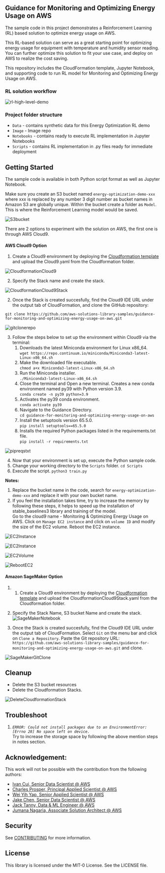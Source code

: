 ## Guidance for Monitoring and Optimizing Energy Usage on AWS

The sample code in this project demonstrates a Reinforcement Learning (RL) based solution to optimize energy usage on AWS. 

This RL-based solution can serve as a great starting point for optimizing energy usage for equipment with temperature and humidity sensor reading. You can further optimize this solution to fit your use case, and deploy on AWS to realize the cost saving.

This repository includes the CloudFormation template, Jupyter Notebook, and supporting code to run RL model for Monitoring and Optimizing Energy Usage on AWS.

### RL solution workflow
![rl-high-level-demo](Image/rl-demo.png)

### Project folder structure
- `Data` - contains synthetic data for this Energy Optimization RL demo
- `Image` - Image repo 
- `Notebooks` - contains ready to execute RL implementation in Jupyter Notebooks
- `Scripts` - contains RL implementation in .py files ready for immediate deployment

## Getting Started

The sample code is available in both Python script format as well as Jupyter Notebook.

Make sure you create an S3 bucket named `energy-optimization-demo-xxx` where xxx is replaced by any number 3 digit number as bucket names in Amazon S3 are globally unique. Within the bucket create a folder as `Model`. This is where the Reinforcement Learning model would be saved.

![S3bucket](Image/S3bucket.png)

There are 2 options to experiment with the solution on AWS, the first one is through AWS Cloud9.

#### AWS Cloud9 Option
1.	Create a Cloud9 environment by deploying the [Cloudformation template](https://eu-west-1.console.aws.amazon.com/cloudformation/home?region=eu-west-1#/stacks/create) and upload the Cloud9.yaml from the Cloudformation folder.

![CloudformationCloud9](Image/CloudformationCloud9.png)

2. Specify the Stack name and create the stack.

![CloudformationCloud9Stack](Image/CloudformationCloud9Stack.png)

2.	Once the Stack is created succesfully, find the Cloud9 IDE URL under the output tab of CloudFormation, and clone the GitHub repository: 

`git clone https://github.com/aws-solutions-library-samples/guidance-for-monitoring-and-optimizing-energy-usage-on-aws.git`

![gitclonerepo](Image/gitclonerepo.png)

3.	Follow the steps below to set up the environment within Cloud9 via the terminal:
    1. Downloads the latest Miniconda environment for Linux x86_64.  
      `wget https://repo.continuum.io/miniconda/Miniconda3-latest-Linux-x86_64.sh`
    2. Make the downloaded file executable.  
      `chmod a+x Miniconda3-latest-Linux-x86_64.sh`
    3. Run the Miniconda installer.  
      `./Miniconda3-latest-Linux-x86_64.sh`
    4. Close the terminal and Open a new terminal. Creates a new conda environment named py39 with Python version 3.9.  
      `conda create -n py39 python=3.9`
    5. Activates the py39 conda environment.  
      `conda activate py39`
    6. Navigate to the Guidance Directory.  
      `cd guidance-for-monitoring-and-optimizing-energy-usage-on-aws`
    7. Install the setuptools version 65.5.0.   
      `pip install setuptools==65.5.0`
    8. Installs the required Python packages listed in the requirements.txt file.  
      `pip install -r requirements.txt`

![pipreqstxt](Image/pipreqstxt.png)

4.	Now that your environment is set up, execute the Python sample code.  
   1. Change your working directory to the `Scripts` folder.
      `cd Scripts`  
   2. Execute the script.
      `python3 train.py`

**Notes:**
1.	Replace the bucket name in the code, search for `energy-optimization-demo-xxx` and replace it with your own bucket name. 
2.	If you feel the installation takes time, try to increase the memory by following these steps, it helps to speed up the installation of stable_baselines3 library and training of the model.  
Go to the cloud9 name - Monitoring & Optimizing Energy Usage on AWS. Click on `Manage EC2 instance` and click on `volume ID` and modify the size of the EC2 volume. Reboot the EC2 instance.

![EC2Instance](Image/EC2instance.png)  

![EC2Instance](Image/EC2instance2.png)  

![EC2Volume](Image/EC2Volume.png)  

![RebootEC2](Image/RebootEC2.png)  

#### Amazon SageMaker Option

1.	1.	Create a Cloud9 environment by deploying the [Cloudformation template](https://eu-west-1.console.aws.amazon.com/cloudformation/home?region=eu-west-1#/stacks/create) and upload the CloudformationCloud9Stack.yaml from the Cloudformation folder.

2. Specify the Stack Name, S3 bucket Name and create the stack.
![SageMakerNotebook](Image/SageMakerNotebook.png)

3.	Once the Stack is created succesfully, find the Cloud9 IDE URL under the output tab of CloudFormation. Select `Git` on the menu bar and click on `Clone a Repository`. Paste the Git repository URL: `https://github.com/aws-solutions-library-samples/guidance-for-monitoring-and-optimizing-energy-usage-on-aws.git` and clone.

![SageMakerGitClone](Image/SageMakerGitClone.png)

## Cleanup
-	Delete the S3 bucket resources 
-	Delete the Cloudformation Stacks.

![DeleteCloudformationStack](Image/DeleteCloudformationStack.png)

## Troubleshoot
1.	*`ERROR: Could not install packages due to an EnvironmentError: [Errno 28] No space left on device.`*  
Try to increase the storage space by following the above mention steps in notes section.

## Acknowledgement:
This work will not be possible with the contribution from the following authors:
- [Ivan Cui, Senior Data Scientist @ AWS](https://www.linkedin.com/in/jiarongivancui/)
- [Charles Prosper, Principal Applied Scientist @ AWS](https://www.linkedin.com/in/charles-prosper-9a580216a/)
- [Wei Yih Yap, Senior Applied Scientist @ AWS](https://www.linkedin.com/in/yapweiyih/)
- [Jake Chen, Senior Data Scientist @ AWS](https://www.linkedin.com/in/jakejchen/)
- [Jack Tanny, Data & ML Engineer @ AWS](https://www.linkedin.com/in/john-tanny/)
- [Jumana Nagaria, Associate Solution Architect @ AWS](https://www.linkedin.com/in/jumana-nagaria/)

## Security

See [CONTRIBUTING](CONTRIBUTING.md#security-issue-notifications) for more information.

## License

This library is licensed under the MIT-0 License. See the LICENSE file.
